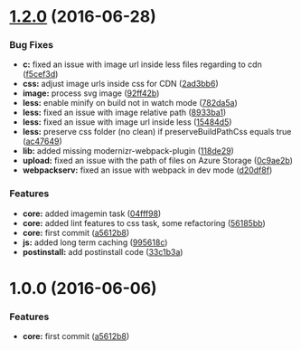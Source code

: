 <a name="1.2.0"></a>
# [1.2.0](https://github.com/killanaca/deployment-tools/compare/v1.1.0...v1.2.0) (2016-06-28)


### Bug Fixes

* **c:** fixed an issue with image url inside less files regarding to cdn ([f5cef3d](https://github.com/killanaca/deployment-tools/commit/f5cef3d))
* **css:** adjust image urls inside css for CDN ([2ad3bb6](https://github.com/killanaca/deployment-tools/commit/2ad3bb6))
* **image:** process svg image ([92ff42b](https://github.com/killanaca/deployment-tools/commit/92ff42b))
* **less:** enable minify on build not in watch mode ([782da5a](https://github.com/killanaca/deployment-tools/commit/782da5a))
* **less:** fixed an issue with image relative path ([8933ba1](https://github.com/killanaca/deployment-tools/commit/8933ba1))
* **less:** fixed an issue with image url inside less ([15484d5](https://github.com/killanaca/deployment-tools/commit/15484d5))
* **less:** preserve css folder (no clean) if preserveBuildPathCss equals true ([ac47649](https://github.com/killanaca/deployment-tools/commit/ac47649))
* **lib:** added missing modernizr-webpack-plugin ([118de29](https://github.com/killanaca/deployment-tools/commit/118de29))
* **upload:** fixed an issue with the path of files on Azure Storage ([0c9ae2b](https://github.com/killanaca/deployment-tools/commit/0c9ae2b))
* **webpackserv:** fixed an issue with webpack in dev mode ([d20df8f](https://github.com/killanaca/deployment-tools/commit/d20df8f))


### Features

* **core:** added imagemin task ([04fff98](https://github.com/killanaca/deployment-tools/commit/04fff98))
* **core:** added lint features to css task, some refactoring ([56185bb](https://github.com/killanaca/deployment-tools/commit/56185bb))
* **core:** first commit ([a5612b8](https://github.com/killanaca/deployment-tools/commit/a5612b8))
* **js:** added long term caching ([995618c](https://github.com/killanaca/deployment-tools/commit/995618c))
* **postinstall:** add postinstall code ([33c1b3a](https://github.com/killanaca/deployment-tools/commit/33c1b3a))



<a name="1.0.0"></a>
# 1.0.0 (2016-06-06)


### Features

* **core:** first commit ([a5612b8](https://github.com/killanaca/deploy-tools/commit/a5612b8))



